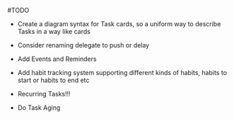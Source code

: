 #TODO

* Create a diagram syntax for Task cards, so a uniform way to describe Tasks in a way like cards

* Consider renaming delegate to push or delay

* Add Events and Reminders

* Add habit tracking system supporting different kinds of habits, habits to start or habits to end etc

* Recurring Tasks!!!

* Do Task Aging
